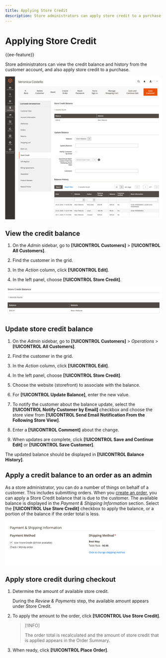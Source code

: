 ```yaml
---
title: Applying Store Credit
description: Store administrators can apply store credit to a purchase.
---
```


# Applying Store Credit

{{ee-feature}}

Store administrators can view the credit balance and history from the customer account, and also apply store credit to a purchase.

![Customer credit balance and history](assets/store-credit-balance-history.png)

## View the credit balance

1. On the _Admin_ sidebar, go to **[!UICONTROL Customers]** > **[!UICONTROL All Customers]**.

1. Find the customer in the grid.

1. In the _Action_ column, click **[!UICONTROL Edit]**.

1. In the left panel, choose **[!UICONTROL Store Credit]**.

![Store Credit Balance](assets/store-credit-balance.png)

## Update store credit balance

1. On the _Admin_ sidebar, go to **[!UICONTROL Customers]** > _Operations_ > **[!UICONTROL All Customers]**.

1. Find the customer in the grid.

1. In the _Action_ column, click **[!UICONTROL Edit]**.

1. In the left panel, choose **[!UICONTROL Store Credit]**.

1. Choose the website (storefront) to associate with the balance.

1. For **[!UICONTROL Update Balance]**, enter the new value.

1. To notify the customer about the balance update, select the **[!UICONTROL Notify Customer by Email]** checkbox and choose the store view from **[!UICONTROL Send Email Notification From the Following Store View]**.

1. Enter a **[!UICONTROL Comment]** about the change.

1. When updates are complete, click **[!UICONTROL Save and Continue Edit]** or **[!UICONTROL Save Customer]**.

The updated balance should be displayed in **[!UICONTROL Balance History]**.

## Apply a credit balance to an order as an admin

As a store administrator, you can do a number of things on behalf of a customer. This includes submitting orders. When you [create an order](../stores-purchase/customer-account-create-order.md), you can apply a Store Credit balance that is due to the customer. The available balance is displayed in the _Payment & Shipping Information_ section. Select the **[!UICONTROL Use Store Credit]** checkbox to apply the balance, or a portion of the balance if the order total is less.

![Apply the store credit balance to the order](assets/store-credit-apply.png)

## Apply store credit during checkout

1. Determine the amount of available store credit.

   During the _Review & Payments_ step, the available amount appears under Store Credit.

1. To apply the amount to the order, click **[!UICONTROL Use Store Credit]**.

   >[!INFO]
   >
   > The order total is recalculated and the amount of store credit that is applied appears in the Order Summary.

1. When ready, click **[!UICONTROL Place Order]**.
